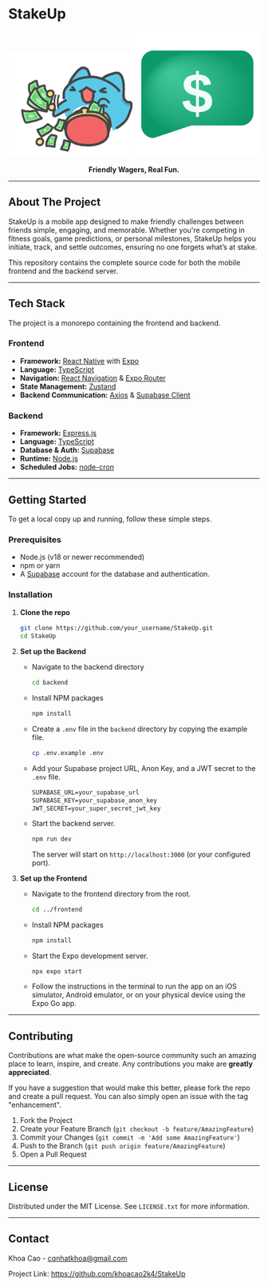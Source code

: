 # StakeUp

<div align="center">
  <img src="frontend/assets/images/onboard_img.gif" alt="StakeUp Onboarding" width="250"/>
  <img src="frontend/assets/images/logo.svg" alt="StakeUp Onboarding" width="250"/>
</div>

<div align="center">

**Friendly Wagers, Real Fun.**

</div>

---

## About The Project

StakeUp is a mobile app designed to make friendly challenges between friends simple, engaging, and memorable. Whether you're competing in fitness goals, game predictions, or personal milestones, StakeUp helps you initiate, track, and settle outcomes, ensuring no one forgets what’s at stake.

This repository contains the complete source code for both the mobile frontend and the backend server.

---

## Tech Stack

The project is a monorepo containing the frontend and backend.

### Frontend

*   **Framework:** [React Native](https://reactnative.dev/) with [Expo](https://expo.dev/)
*   **Language:** [TypeScript](https://www.typescriptlang.org/)
*   **Navigation:** [React Navigation](https://reactnavigation.org/) & [Expo Router](https://expo.github.io/router/)
*   **State Management:** [Zustand](https://github.com/pmndrs/zustand)
*   **Backend Communication:** [Axios](https://axios-http.com/) & [Supabase Client](https://supabase.com/docs/library/js/getting-started)

### Backend

*   **Framework:** [Express.js](https://expressjs.com/)
*   **Language:** [TypeScript](https://www.typescriptlang.org/)
*   **Database & Auth:** [Supabase](https://supabase.com/)
*   **Runtime:** [Node.js](https://nodejs.org/)
*   **Scheduled Jobs:** [node-cron](https://github.com/node-cron/node-cron)

---

## Getting Started

To get a local copy up and running, follow these simple steps.

### Prerequisites

*   Node.js (v18 or newer recommended)
*   npm or yarn
*   A [Supabase](https://supabase.com/) account for the database and authentication.

### Installation

1.  **Clone the repo**
    ```sh
    git clone https://github.com/your_username/StakeUp.git
    cd StakeUp
    ```

2.  **Set up the Backend**

    *   Navigate to the backend directory
        ```sh
        cd backend
        ```
    *   Install NPM packages
        ```sh
        npm install
        ```
    *   Create a `.env` file in the `backend` directory by copying the example file.
        ```sh
        cp .env.example .env
        ```
    *   Add your Supabase project URL, Anon Key, and a JWT secret to the `.env` file.
        ```dotenv
        SUPABASE_URL=your_supabase_url
        SUPABASE_KEY=your_supabase_anon_key
        JWT_SECRET=your_super_secret_jwt_key
        ```
    *   Start the backend server.
        ```sh
        npm run dev
        ```
        The server will start on `http://localhost:3000` (or your configured port).

3.  **Set up the Frontend**

    *   Navigate to the frontend directory from the root.
        ```sh
        cd ../frontend
        ```
    *   Install NPM packages
        ```sh
        npm install
        ```
    *   Start the Expo development server.
        ```sh
        npx expo start
        ```
    *   Follow the instructions in the terminal to run the app on an iOS simulator, Android emulator, or on your physical device using the Expo Go app.

---

## Contributing

Contributions are what make the open-source community such an amazing place to learn, inspire, and create. Any contributions you make are **greatly appreciated**.

If you have a suggestion that would make this better, please fork the repo and create a pull request. You can also simply open an issue with the tag "enhancement".

1.  Fork the Project
2.  Create your Feature Branch (`git checkout -b feature/AmazingFeature`)
3.  Commit your Changes (`git commit -m 'Add some AmazingFeature'`)
4.  Push to the Branch (`git push origin feature/AmazingFeature`)
5.  Open a Pull Request

---

## License

Distributed under the MIT License. See `LICENSE.txt` for more information.

---

## Contact

Khoa Cao - cqnhatkhoa@gmail.com

Project Link: https://github.com/khoacao2k4/StakeUp